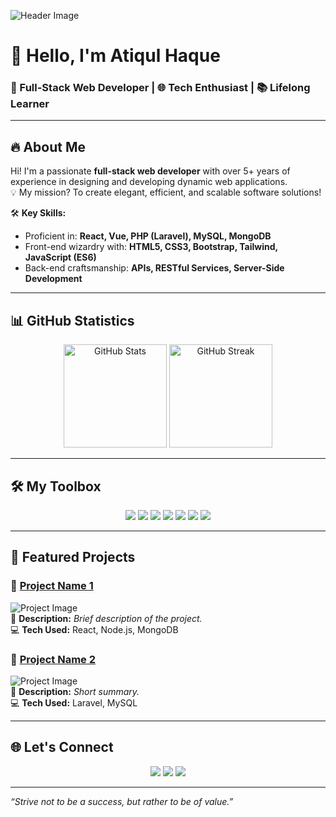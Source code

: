 ![Header Image](https://media.licdn.com/dms/image/v2/D5616AQE6p2n65q-Adw/profile-displaybackgroundimage-shrink_350_1400/profile-displaybackgroundimage-shrink_350_1400/0/1731064965039?e=1741824000&v=beta&t=XhGPjAkQ9KD6CtbBAORBGFoNXvdiZshSf3fIrjorBQY)

# 👋 Hello, I'm **Atiqul Haque**  

### 🚀 Full-Stack Web Developer | 🌐 Tech Enthusiast | 📚 Lifelong Learner  

---

## 🔥 About Me  
Hi! I'm a passionate **full-stack web developer** with over 5+ years of experience in designing and developing dynamic web applications.  
💡 My mission? To create elegant, efficient, and scalable software solutions!  

🛠️ **Key Skills:**  
- Proficient in: **React, Vue, PHP (Laravel), MySQL, MongoDB**  
- Front-end wizardry with: **HTML5, CSS3, Bootstrap, Tailwind, JavaScript (ES6)**  
- Back-end craftsmanship: **APIs, RESTful Services, Server-Side Development**  

---

## 📊 GitHub Statistics  

<p align="center">
  <img src="https://github-readme-stats.vercel.app/api?username=AH-Atik&show_icons=true&theme=radical" alt="GitHub Stats" height="165">
  <img src="https://github-readme-streak-stats.herokuapp.com?user=AH-Atik&theme=radical" alt="GitHub Streak" height="165">
</p>

---

## 🛠️ My Toolbox  

<p align="center">
  <img src="https://img.shields.io/badge/Code-HTML5-informational?style=flat&logo=html5&color=E34F26">
  <img src="https://img.shields.io/badge/Code-CSS3-informational?style=flat&logo=css3&color=1572B6">
  <img src="https://img.shields.io/badge/Code-JavaScript-informational?style=flat&logo=javascript&color=F7DF1E">
  <img src="https://img.shields.io/badge/Code-React-informational?style=flat&logo=react&color=61DAFB">
  <img src="https://img.shields.io/badge/Code-Node.js-informational?style=flat&logo=node.js&color=339933">
  <img src="https://img.shields.io/badge/Code-PHP-informational?style=flat&logo=php&color=777BB4">
  <img src="https://img.shields.io/badge/Framework-Laravel-informational?style=flat&logo=laravel&color=FF2D20">
</p>

---

## 📂 Featured Projects  

### 🌟 [**Project Name 1**](https://github.com/your-username/project-name)  
![Project Image](https://via.placeholder.com/800x200?text=Project+Name+1)  
🚀 **Description:** _Brief description of the project._  
💻 **Tech Used:** React, Node.js, MongoDB  

### 🌟 [**Project Name 2**](https://github.com/your-username/project-name)  
![Project Image](https://via.placeholder.com/800x200?text=Project+Name+2)  
🚀 **Description:** _Short summary._  
💻 **Tech Used:** Laravel, MySQL  

---

## 🌐 Let's Connect  

<p align="center">
  <a href="https://atik24.com"><img src="https://img.shields.io/badge/Portfolio-visit-blue?style=for-the-badge"></a>
  <a href="https://linkedin.com/in/ahatik"><img src="https://img.shields.io/badge/LinkedIn-connect-blue?style=for-the-badge&logo=linkedin"></a>
  <a href="mailto:atiqulhaque01@gmail.com"><img src="https://img.shields.io/badge/Email-send-blue?style=for-the-badge&logo=gmail"></a>
</p>

---

_“Strive not to be a success, but rather to be of value.”_

